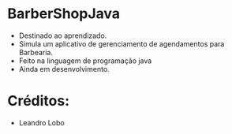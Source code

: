 # BarberShopJava

- Destinado ao aprendizado.
- Simula um aplicativo de gerenciamento de agendamentos para Barbearia.
- Feito na linguagem de programação java
- Ainda em desenvolvimento.

# Créditos:
- Leandro Lobo

